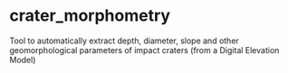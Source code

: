 # crater_morphometry
Tool to automatically extract depth, diameter, slope and other geomorphological parameters of impact craters (from a Digital Elevation Model)
